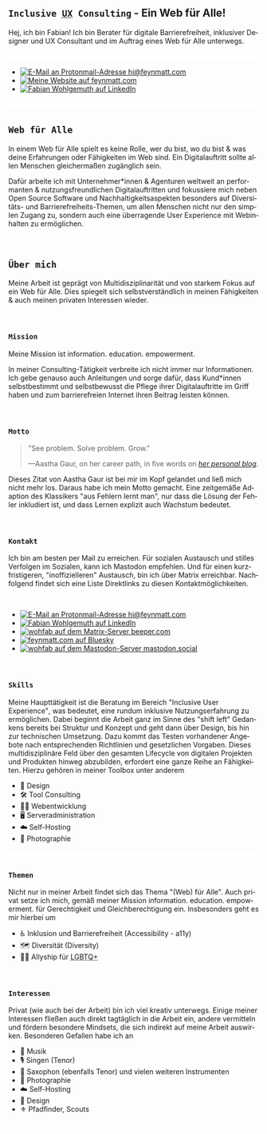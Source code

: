 <section lang="de">

<h1><span lang="en"><code>Inclusive <abbr title="User Experience">UX</abbr> Consulting</code></span> - Ein Web für Alle!</h1>

<span lang="sv">Hej</span>, ich bin Fabian! Ich bin Berater für digitale Barrierefreiheit, inklusiver Designer und <span lang="en"><abbr>UX</abbr> Consultant</span> und im Auftrag eines Web für Alle unterwegs.

<picture>
<img src="assets/img/spacer.svg" aria-hidden="true" alt="" />
</picture>

- [![E-Mail an Protonmail-Adresse hi@feynmatt.com](https://custom-icon-badges.demolab.com/badge/hi%40feynmatt.com-041A29?logo=protonmail&logoColor=EC4899)](mailto:hi@feynmatt.com)
- [![Meine Website auf feynmatt.com](https://custom-icon-badges.demolab.com/badge/feynmatt.com-041A29?logo=Firefox&logoColor=EC4899)](https://feynmatt.com)
- [![Fabian Wohlgemuth auf LinkedIn](https://custom-icon-badges.demolab.com/badge/%40fabianwohlgemuth-041A29?logo=linkedin-white&logoColor=EC4899)](https://www.linkedin.com/in/fabianwohlgemuth/)

<picture>
<img src="assets/img/spacer.svg" aria-hidden="true" alt="" />
</picture>

## `Web für Alle`

In einem Web für Alle spielt es keine Rolle, wer du bist, wo du bist & was deine Erfahrungen oder Fähigkeiten im Web sind. Ein Digitalauftritt sollte allen Menschen gleichermaßen zugänglich sein.

Dafür arbeite ich mit Unternehmer*innen & Agenturen weltweit an performanten & nutzungsfreundlichen Digitalauftritten und fokussiere mich neben <span lang="en">Open Source Software</span> und Nachhaltigkeitsaspekten besonders auf Diversitäts- und Barrierefreiheits-Themen, um allen Menschen nicht nur den simplen Zugang zu, sondern auch eine überragende <span lang="en">User Experience</span> mit Webinhalten zu ermöglichen.

<picture>
<img src="assets/img/spacer.svg" aria-hidden="true" alt="" />
</picture>

## `Über mich`

Meine Arbeit ist geprägt von Multidisziplinarität und von starkem Fokus auf ein Web für Alle. Dies spiegelt sich selbstverständlich in meinen Fähigkeiten & auch meinen privaten Interessen wieder.

<picture>
<img src="assets/img/spacer.svg" aria-hidden="true" alt="" />
</picture>

### `Mission`

Meine Mission ist <span lang="en">information. education. empowerment.</span>

In meiner <span lang="en">Consulting</span>-Tätigkeit verbreite ich nicht immer nur Informationen. Ich gebe genauso auch Anleitungen und sorge dafür, dass Kund*innen selbstbestimmt und selbstbewusst die Pflege ihrer Digitalauftritte im Griff haben und zum barrierefreien Internet ihren Beitrag leisten können.

<picture>
<img src="assets/img/spacer.svg" aria-hidden="true" alt="" />
</picture>

### `Motto`

<div>
  <blockquote lang="en" cite="https://www.aasthagaur.com/writing/profile-on-invision-blog">
    <p>
      "See problem. Solve problem. Grow."
    </p>
    <p>—Aastha Gaur, on her career path, in five words on <cite><a href="https://www.aasthagaur.com/writing/profile-on-invision-blog">her personal blog</a></cite>.</p>
  </blockquote>
</div>

Dieses Zitat von Aastha Gaur ist bei mir im Kopf gelandet und ließ mich nicht mehr los. Daraus habe ich mein Motto gemacht. Eine zeitgemäße Adaption des Klassikers "aus Fehlern lernt man", nur dass die Lösung der Fehler inkludiert ist, und dass Lernen explizit auch Wachstum bedeutet.

<picture>
<img src="assets/img/spacer.svg" aria-hidden="true" alt="" />
</picture>

### `Kontakt`

Ich bin am besten per Mail zu erreichen. Für sozialen Austausch und stilles Verfolgen im Sozialen, kann ich Mastodon empfehlen. Und für einen kurzfristigeren, "inoffizielleren" Austausch, bin ich über Matrix erreichbar. Nachfolgend findet sich eine Liste Direktlinks zu diesen Kontaktmöglichkeiten.

<picture>
<img src="assets/img/spacer.svg" aria-hidden="true" alt="" />
</picture>

- [![E-Mail an Protonmail-Adresse hi@feynmatt.com](https://custom-icon-badges.demolab.com/badge/hi%40feynmatt.com-041A29?logo=protonmail&logoColor=EC4899)](mailto:hi@feynmatt.com)
- [![Fabian Wohlgemuth auf LinkedIn](https://custom-icon-badges.demolab.com/badge/%40fabianwohlgemuth-041A29?logo=linkedin-white&logoColor=EC4899)](https://www.linkedin.com/in/fabianwohlgemuth/)
- [![wohfab auf dem Matrix-Server beeper.com](https://custom-icon-badges.demolab.com/badge/%40wohfab%3Abeeper.com-041A29?logo=matrix&logoColor=EC4899)](https://mastodon.social/@wohfab)
- [![feynmatt.com auf Bluesky](https://custom-icon-badges.demolab.com/badge/feynmatt.com-041A29?logo=bluesky&logoColor=EC4899)](https://bsky.app/profile/feynmatt.com)
- [![wohfab auf dem Mastodon-Server mastodon.social](https://custom-icon-badges.demolab.com/badge/%40wohfab%40mastodon.social-041A29?logo=mastodon&logoColor=EC4899)](https://matrix.to/#/@wohfab:beeper.com)

<picture>
<img src="assets/img/spacer.svg" aria-hidden="true" alt="" />
</picture>

### `Skills`

Meine Haupttätigkeit ist die Beratung im Bereich <span lang="en">"Inclusive User Experience"</span>, was bedeutet, eine rundum inklusive Nutzungserfahrung zu ermöglichen. Dabei beginnt die Arbeit ganz im Sinne des <span lang="en">"shift left"</span> Gedankens bereits bei Struktur und Konzept und geht dann über Design, bis hin zur technischen Umsetzung. Dazu kommt das Testen vorhandener Angebote nach entsprechenden Richtlinien und gesetzlichen Vorgaben. Dieses multidisziplinäre Feld über den gesamten <span lang="en">Lifecycle</span> von digitalen Projekten und Produkten hinweg abzubilden, erfordert eine ganze Reihe an Fähigkeiten. Hierzu gehören in meiner Toolbox unter anderem

* <span role="image" alt="" aria-hidden="true">🎨</span> Design  
* <span role="image" alt="" aria-hidden="true">🛠️</span> Tool Consulting  
* <span role="image" alt="" aria-hidden="true">🧑‍💻</span> Webentwicklung  
* <span role="image" alt="" aria-hidden="true">🖥️</span> Serveradministration  
* <span role="image" alt="" aria-hidden="true">☁️</span> Self-Hosting  
* <span role="image" alt="" aria-hidden="true">📸</span> Photographie  

<picture>
<img src="assets/img/spacer.svg" aria-hidden="true" alt="" />
</picture>

### `Themen`

Nicht nur in meiner Arbeit findet sich das Thema "(Web) für Alle". Auch privat setze ich mich, gemäß meiner Mission <span lang="en">information. education. empowerment.</span> für Gerechtigkeit und Gleichberechtigung ein. Insbesonders geht es mir hierbei um

* <span role="image" alt="" aria-hidden="true">♿</span> Inklusion und Barrierefreiheit (Accessibility - <abbr>a11y</abbr>)  
* <span role="image" alt="" aria-hidden="true">🗺️</span> Diversität (Diversity)  
* <span role="image" alt="" aria-hidden="true">🏳️‍🌈</span> Allyship für <abbr title="lesbian, gay, bisexual, transgender and queer">LGBTQ+</abbr>  

<picture>
<img src="assets/img/spacer.svg" aria-hidden="true" alt="" />
</picture>

### `Interessen`

Privat (wie auch bei der Arbeit) bin ich viel kreativ unterwegs. Einige meiner Interessen fließen auch direkt tagtäglich in die Arbeit ein, andere vermitteln und fördern besondere Mindsets, die sich indirekt auf meine Arbeit auswirken. Besonderen Gefallen habe ich an

* <span role="image" alt="" aria-hidden="true">🎵</span> Musik  
* <span role="image" alt="" aria-hidden="true">🎙️</span> Singen (Tenor)  
* <span role="image" alt="" aria-hidden="true">🎷</span> Saxophon (ebenfalls Tenor) und vielen weiteren Instrumenten  
* <span role="image" alt="" aria-hidden="true">📸</span> Photographie  
* <span role="image" alt="" aria-hidden="true">☁️</span> Self-Hosting  
* <span role="image" alt="" aria-hidden="true">🎨</span> Design  
* <span role="image" alt="" aria-hidden="true">⚜️</span> Pfadfinder, Scouts  

<picture>
<img src="assets/img/spacer.svg" aria-hidden="true" alt="" />
</picture>

</section>
